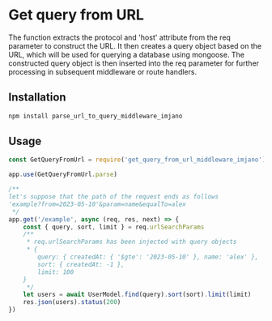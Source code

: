 # Get query from URL

The function extracts the protocol and 'host' attribute from the req parameter to construct the URL.
It then creates a query object based on the URL, which will be used for querying a database using mongoose.
The constructed query object is then inserted into the req parameter for further processing in subsequent middleware or route handlers.

## Installation

```bash
npm install parse_url_to_query_middleware_imjano
```

## Usage

```javascript
const GetQueryFromUrl = require('get_query_from_url_middleware_imjano')

app.use(GetQueryFromUrl.parse)

/**
let's suppose that the path of the request ends as follows
'example?from=2023-05-10'&param=name&equalTo=alex
 */
app.get('/example', async (req, res, next) => {
	const { query, sort, limit } = req.urlSearchParams
	/**
	 * req.urlSearchParams has been injected with query objects
	 * {
		query: { createdAt: { '$gte': '2023-05-10' }, name: 'alex' },
		sort: { createdAt: -1 },
		limit: 100
	}
	 */
	let users = await UserModel.find(query).sort(sort).limit(limit)
	res.json(users).status(200)
})
```
